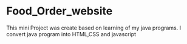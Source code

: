 # Food_Order_website
This  mini Project was create based on learning of my java programs. I convert java program into HTML,CSS and javascript
